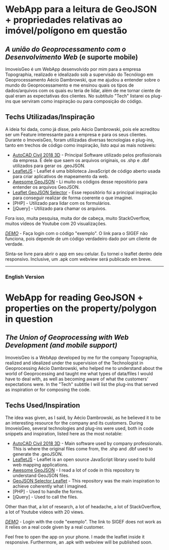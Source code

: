 # WebApp para a leitura de GeoJSON + propriedades relativas ao imóvel/polígono em questão
## _A união do Geoprocessamento com o Desenvolvimento Web_ (e suporte mobile)




ImoveisGeo é um WebApp desenvolvido por mim para a empresa Topographia, realizado e idealizado sob a supervisão do Tecnólogo em Geoprocessamento Aécio Dambrowski, que me ajudou a entender sobre o mundo do Geoprocessamento e me ensinou quais os tipos de dados/arquivos com os quais eu teria de lidar, além de me tornar ciente de qual eram as expectativas dos clientes. No subtítulo "Tech" listarei os plug-ins que serviram como inspiração ou para composição do código.

## Techs Utilizadas/Inspiração

A ideia foi dada, como já disse, pelo Aécio Dambrowski, pois ele acreditou ser um Feature interessante para a empresa e para os seus clientes. Durante o ImoveisGeo, foram utilizadas diversas tecnologias e plug-ins, tanto em trechos de código como inspiração, listo aqui as mais notáveis:


- [AutoCAD Civil 2018 3D](https://www.autodesk.com.br/products/autocad/overview) - Principal Software utilizado pelos profissionais da empresa. É dele que saem os arquivos originais, os .shp e .dbf utilizados para gerar os .geoJSON. 
- [LeafletJS](https://github.com/Leaflet) - Leaflet é uma biblioteca JavaScript de código aberto usada para criar aplicativos de mapeamento da web.
- [Awesome GeoJSON](https://github.com/tmcw/awesome-geojson) - Li muito os códigos desse repositório para entender os arquivos GeoJSON.
- [Leaflet GeoJSON Selector](https://github.com/stefanocudini/leaflet-geojson-selector) - Esse repositório foi a principal inspiração para conseguir realizar de forma coerente o que imaginei.
- [PHP] - Utilizado para lidar com os formulários.
- [jQuery] - Utilizado para chamar os arquivos.

Fora isso, muita pesquisa, muita dor de cabeça, muito StackOverflow, muitos vídeos de Youtube com 20 visualizações. 

*[DEMO](https://imoveisgeo.com.br)* - Faça login com o código "exemplo". O link para o SIGEF não funciona, pois depende de um código verdadeiro dado por um cliente de verdade. 

Sinta-se livre para abrir o app em seu celular. Eu tornei o leaflet dentro dele responsivo. Inclusive, um .apk com webview será publicado em breve.


_______________________________________
### English Version
# WebApp for reading GeoJSON + properties on the property/polygon in question
## _The Union of Geoprocessing with Web Development (and mobile support)_




ImoveisGeo is a WebApp developed by me for the company Topographia, realized and idealized under the supervision of the Technologist in Geoprocessing Aécio Dambrowski, who helped me to understand about the world of Geoprocessing and taught me what types of data/files I would have to deal with, as well as becoming aware of what the customers' expectations were. In the "Tech" subtitle I will list the plug-ins that served as inspiration or for composing the code.

## Techs Used/Inspiration

The idea was given, as I said, by Aécio Dambrowski, as he believed it to be an interesting resource for the company and its customers. During ImoveisGeo, several technologies and plug-ins were used, both in code snippets and inspiration, listed here as the most notable:


- [AutoCAD Civil 2018 3D](https://www.autodesk.com.br/products/autocad/overview) - Main software used by company professionals. This is where the original files come from, the .shp and .dbf used to generate the .geoJSON.
- [LeafletJS](https://github.com/Leaflet) - Leaflet is an open source JavaScript library used to build web mapping applications.
- [Awesome GeoJSON](https://github.com/tmcw/awesome-geojson) - I read a lot of code in this repository to understand GeoJSON files.
- [GeoJSON Selector Leaflet](https://github.com/stefanocudini/leaflet-geojson-selector) - This repository was the main inspiration to achieve coherently what I imagined.
- [PHP] - Used to handle the forms.
- [jQuery] - Used to call the files.

Other than that, a lot of research, a lot of headache, a lot of StackOverflow, a lot of Youtube videos with 20 views.

*[DEMO](https://imoveisgeo.com.br)* - Login with the code "exemplo". The link to SIGEF does not work as it relies on a real code given by a real customer.

Feel free to open the app on your phone. I made the leaflet inside it responsive. Furthermore, an .apk with webview will be published soon.